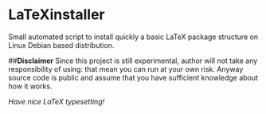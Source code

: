 # LaTeXinstaller
Small automated script to install quickly a basic LaTeX package structure on Linux Debian based distribution.

##**Disclaimer**
Since this project is still experimental, author will not take any responsibility of using: that mean you can run at your own risk. Anyway source code is public and assume that you have sufficient knowledge about how it works.

_Have nice LaTeX typesetting!_
